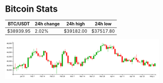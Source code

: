 # Bitcoin Stats

BTC/USDT|24h change|24h high|24h low|
|---|---|---|---|
|$38939.95|2.02%|$39182.00|$37517.80|

<img src="./chart.svg">
